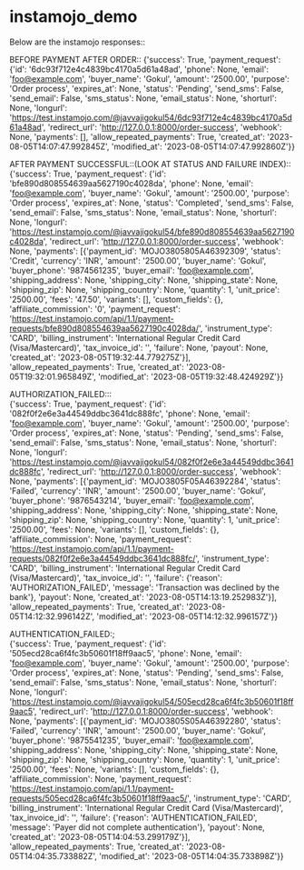 # instamojo_demo


Below are the instamojo responses::

BEFORE PAYMENT AFTER ORDER::
                       {'success': True, 'payment_request': {'id': '6dc93f712e4c4839bc4170a5d61a48ad', 'phone': None, 'email': 'foo@example.com', 'buyer_name': 'Gokul', 'amount': '2500.00', 'purpose': 'Order process', 'expires_at': None, 'status': 'Pending', 'send_sms': False, 'send_email': False, 'sms_status': None, 'email_status': None, 'shorturl': None, 'longurl': 'https://test.instamojo.com/@javvajigokul54/6dc93f712e4c4839bc4170a5d61a48ad', 'redirect_url': 'http://127.0.0.1:8000/order-success', 'webhook': None, 'payments': [], 'allow_repeated_payments': True, 'created_at': '2023-08-05T14:07:47.992845Z', 'modified_at': '2023-08-05T14:07:47.992860Z'}}
   
 AFTER PAYMENT SUCCESSFUL::(LOOK AT STATUS AND FAILURE INDEX)::
                    {'success': True, 'payment_request': {'id': 'bfe890d808554639aa5627190c4028da', 'phone': None, 'email': 'foo@example.com', 'buyer_name': 'Gokul', 'amount': '2500.00', 'purpose': 'Order process', 'expires_at': None, 'status': 'Completed', 'send_sms': False, 'send_email': False, 'sms_status': None, 'email_status': None, 'shorturl': None, 'longurl': 'https://test.instamojo.com/@javvajigokul54/bfe890d808554639aa5627190c4028da', 'redirect_url': 'http://127.0.0.1:8000/order-success', 'webhook': None, 'payments': [{'payment_id': 'MOJO3805805A46392309', 'status': 'Credit', 'currency': 'INR', 'amount': '2500.00', 'buyer_name': 'Gokul', 'buyer_phone': '9874561235', 'buyer_email': 'foo@example.com', 'shipping_address': None, 'shipping_city': None, 'shipping_state': None, 'shipping_zip': None, 'shipping_country': None, 'quantity': 1, 'unit_price': '2500.00', 'fees': '47.50', 'variants': [], 'custom_fields': {}, 'affiliate_commission': '0', 'payment_request': 'https://test.instamojo.com/api/1.1/payment-requests/bfe890d808554639aa5627190c4028da/', 'instrument_type': 'CARD', 'billing_instrument': 'International Regular Credit Card (Visa/Mastercard)', 'tax_invoice_id': '', 'failure': None, 'payout': None, 'created_at': '2023-08-05T19:32:44.779275Z'}], 'allow_repeated_payments': True, 'created_at': '2023-08-05T19:32:01.965849Z', 'modified_at': '2023-08-05T19:32:48.424929Z'}}
 
 AUTHORIZATION_FAILED:::               
                    {'success': True, 'payment_request': {'id': '082f0f2e6e3a44549ddbc3641dc888fc', 'phone': None, 'email': 'foo@example.com', 'buyer_name': 'Gokul', 'amount': '2500.00', 'purpose': 'Order process', 'expires_at': None, 'status': 'Pending', 'send_sms': False, 'send_email': False, 'sms_status': None, 'email_status': None, 'shorturl': None, 'longurl': 'https://test.instamojo.com/@javvajigokul54/082f0f2e6e3a44549ddbc3641dc888fc', 'redirect_url': 'http://127.0.0.1:8000/order-success', 'webhook': None, 'payments': [{'payment_id': 'MOJO3805F05A46392284', 'status': 'Failed', 'currency': 'INR', 'amount': '2500.00', 'buyer_name': 'Gokul', 'buyer_phone': '9876543214', 'buyer_email': 'foo@example.com', 'shipping_address': None, 'shipping_city': None, 'shipping_state': None, 'shipping_zip': None, 'shipping_country': None, 'quantity': 1, 'unit_price': '2500.00', 'fees': None, 'variants': [], 'custom_fields': {}, 'affiliate_commission': None, 'payment_request': 'https://test.instamojo.com/api/1.1/payment-requests/082f0f2e6e3a44549ddbc3641dc888fc/', 'instrument_type': 'CARD', 'billing_instrument': 'International Regular Credit Card (Visa/Mastercard)', 'tax_invoice_id': '', 'failure': {'reason': 'AUTHORIZATION_FAILED', 'message': 'Transaction was declined by the bank'}, 'payout': None, 'created_at': '2023-08-05T14:13:19.252983Z'}], 'allow_repeated_payments': True, 'created_at': '2023-08-05T14:12:32.996142Z', 'modified_at': '2023-08-05T14:12:32.996157Z'}}
  
  AUTHENTICATION_FAILED:;                  
                    {'success': True, 'payment_request': {'id': '505ecd28ca6f4fc3b50601f18ff9aac5', 'phone': None, 'email': 'foo@example.com', 'buyer_name': 'Gokul', 'amount': '2500.00', 'purpose': 'Order process', 'expires_at': None, 'status': 'Pending', 'send_sms': False, 'send_email': False, 'sms_status': None, 'email_status': None, 'shorturl': None, 'longurl': 'https://test.instamojo.com/@javvajigokul54/505ecd28ca6f4fc3b50601f18ff9aac5', 'redirect_url': 'http://127.0.0.1:8000/order-success', 'webhook': None, 'payments': [{'payment_id': 'MOJO3805S05A46392280', 'status': 'Failed', 'currency': 'INR', 'amount': '2500.00', 'buyer_name': 'Gokul', 'buyer_phone': '9875541235', 'buyer_email': 'foo@example.com', 'shipping_address': None, 'shipping_city': None, 'shipping_state': None, 'shipping_zip': None, 'shipping_country': None, 'quantity': 1, 'unit_price': '2500.00', 'fees': None, 'variants': [], 'custom_fields': {}, 'affiliate_commission': None, 'payment_request': 'https://test.instamojo.com/api/1.1/payment-requests/505ecd28ca6f4fc3b50601f18ff9aac5/', 'instrument_type': 'CARD', 'billing_instrument': 'International Regular Credit Card (Visa/Mastercard)', 'tax_invoice_id': '', 'failure': {'reason': 'AUTHENTICATION_FAILED', 'message': 'Payer did not complete authentication'}, 'payout': None, 'created_at': '2023-08-05T14:04:53.299179Z'}], 'allow_repeated_payments': True, 'created_at': '2023-08-05T14:04:35.733882Z', 'modified_at': '2023-08-05T14:04:35.733898Z'}}   
                    
                    
